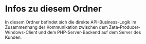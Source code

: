 ﻿# Infos zu diesem Ordner

In diesem Ordner befindet sich die direkte API-Business-Logik im Zusammenhang der Kommunikation zwischen dem Zeta-Producer-Windows-Client und dem PHP-Server-Backend auf dem Server des Kunden.